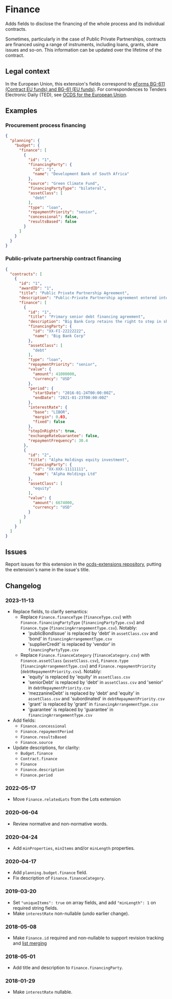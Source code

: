 # Finance

Adds fields to disclose the financing of the whole process and its individual contracts.

Sometimes, particularly in the case of Public Private Partnerships, contracts are financed using a range of instruments, including loans, grants, share issues and so-on. This information can be updated over the lifetime of the contract.

## Legal context

In the European Union, this extension's fields correspond to [eForms BG-611 (Contract EU funds) and BG-61 (EU funds)](https://docs.ted.europa.eu/eforms/latest/reference/business-terms/). For correspondences to Tenders Electronic Daily (TED), see [OCDS for the European Union](https://standard.open-contracting.org/profiles/eu/latest/en/).

## Examples

### Procurement process financing

```json
{
  "planning": {
    "budget": {
      "finance": [
        {
          "id": "1",
          "financingParty": {
            "id": "1",
            "name": "Development Bank of South Africa"
          },
          "source": "Green Climate Fund",
          "financingPartyType": "bilateral",
          "assetClass": [
            "debt"
          ],
          "type": "loan",
          "repaymentPriority": "senior",
          "concessional": false,
          "resultsBased": false
        }
      ]
    }
  }
}
```

### Public-private partnership contract financing

```json
{
  "contracts": [
    {
      "id": "1",
      "awardID": "1",
      "title": "Public Private Partnership Agreement",
      "description": "Public-Private Partnership agreement entered into by and between telecoms promoter, together with national fibre infrastructure and the special purpose vehicle Mega Consortium Ltd",
      "finance": [
        {
          "id": "1",
          "title": "Primary senior debt financing agreement",
          "description": "Big Bank Corp retains the right to step in should Mega Consortium fail to comply with the repayment schedule for a period of 3 consecutive months.",
          "financingParty": {
            "id": "XX-FI-22222222",
            "name": "Big Bank Corp"
          },
          "assetClass": [
            "debt"
          ],
          "type": "loan",
          "repaymentPriority": "senior",
          "value": {
            "amount": 41000000,
            "currency": "USD"
          },
          "period": {
            "startDate": "2016-01-24T00:00:00Z",
            "endDate": "2021-01-23T00:00:00Z"
          },
          "interestRate": {
            "base": "LIBOR",
            "margin": 0.03,
            "fixed": false
          },
          "stepInRights": true,
          "exchangeRateGuarantee": false,
          "repaymentFrequency": 30.4
        },
        {
          "id": "2",
          "title": "Alpha Holdings equity investment",
          "financingParty": {
            "id": "XX-XXX-11111111",
            "name": "Alpha Holdings Ltd"
          },
          "assetClass": [
            "equity"
          ],
          "value": {
            "amount": 6674000,
            "currency": "USD"
          }
        }
      ]
    }
  ]
}
```

## Issues

Report issues for this extension in the [ocds-extensions repository](https://github.com/open-contracting/ocds-extensions/issues), putting the extension's name in the issue's title.

## Changelog

### 2023-11-13

* Replace fields, to clarify semantics:
  * Replace `Finance.financeType` (`financeType.csv`) with `Finance.financingPartyType` (`financingPartyType.csv`) and `Finance.type` (`financingArrangementType.csv`). Notably:
    * 'publicBondIssue' is replaced by 'debt' in `assetClass.csv` and 'bond' in `financingArrangementType.csv`
    * 'supplierCredit' is replaced by 'vendor' in `financingPartyType.csv`
  * Replace `Finance.financeCategory` (`financeCategory.csv`) with `Finance.assetClass` (`assetClass.csv`), `Finance.type` (`financingArrangementType.csv`) and `Finance.repaymentPriority` (`debtRepaymentPriority.csv`). Notably:
    * 'equity' is replaced by 'equity' in `assetClass.csv`
    * 'seniorDebt' is replaced by 'debt' in `assetClass.csv` and 'senior' in `debtRepaymentPriority.csv`
    * 'mezzanineDebt' is replaced by 'debt' and 'equity' in `assetClass.csv` and 'subordinated' in `debtRepaymentPriority.csv`
    * 'grant' is replaced by 'grant' in `financingArrangementType.csv`
    * 'guarantee' is replaced by 'guarantee' in `financingArrangementType.csv`
* Add fields:
  * `Finance.concessional`
  * `Finance.repaymentPeriod`
  * `Finance.resultsBased`
  * `Finance.source`
* Update descriptions, for clarity:
  * `Budget.finance`
  * `Contract.finance`
  * `Finance`
  * `Finance.description`
  * `Finance.period`

### 2022-05-17

* Move `Finance.relatedLots` from the Lots extension

### 2020-06-04

* Review normative and non-normative words.

### 2020-04-24

* Add `minProperties`, `minItems` and/or `minLength` properties.

### 2020-04-17

* Add `planning.budget.finance` field.
* Fix description of `Finance.financeCategory`.

### 2019-03-20

* Set `"uniqueItems": true` on array fields, and add `"minLength": 1` on required string fields.
* Make `interestRate` non-nullable (undo earlier change).

### 2018-05-08

* Make `Finance.id` required and non-nullable to support revision tracking and [list merging](https://standard.open-contracting.org/latest/en/schema/merging/#array-values)

### 2018-05-01

* Add title and description to `Finance.financingParty`.

### 2018-01-29

* Make `interestRate` nullable.
